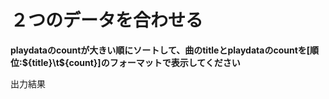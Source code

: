 # ２つのデータを合わせる

**playdataのcountが大きい順にソートして、曲のtitleとplaydataのcountを[順位:${title}\t${count}]のフォーマットで表示してください**

出力結果
```

```
